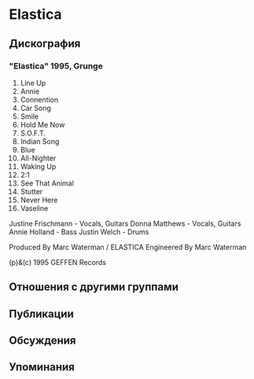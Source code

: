 # Elastica



## Дискография

### "Elastica" 1995, Grunge

1. Line Up
2. Annie
3. Connention
4. Car Song
5. Smile
6. Hold Me Now
7. S.O.F.T.
8. Indian Song
9. Blue
10. All-Nighter
11. Waking Up
12. 2:1
13. See That Animal
14. Stutter
15. Never Here
16. Vaseline

 Justine Frischmann - Vocals, Guitars
 Donna Matthews - Vocals, Guitars
 Annie Holland - Bass
 Justin Welch - Drums

Produced By Marc Waterman / ELASTICA
Engineered By Marc Waterman

(p)&(c) 1995 GEFFEN Records


## Отношения с другими группами


## Публикации


## Обсуждения


## Упоминания

